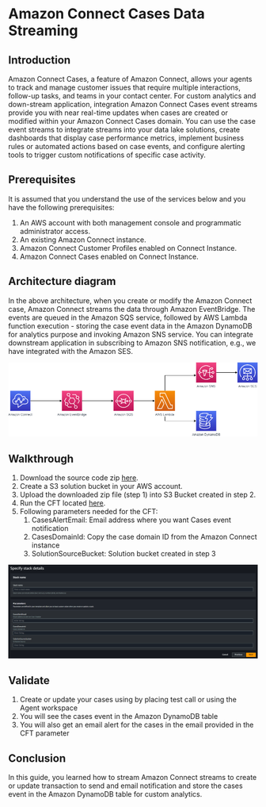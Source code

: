 # Amazon Connect Cases Data Streaming

## Introduction

Amazon Connect Cases, a feature of Amazon Connect, allows your agents to track and manage customer issues that require multiple interactions, follow-up tasks, and teams in your contact center. For custom analytics and down-stream application, integration Amazon Connect Cases event streams provide you with near real-time updates when cases are created or modified within your Amazon Connect Cases domain. You can use the case event streams to integrate streams into your data lake solutions, create dashboards that display case performance metrics, implement business rules or automated actions based on case events, and configure alerting tools to trigger custom notifications of specific case activity.

## Prerequisites
It is assumed that you understand the use of the services below and you have the following prerequisites:
1.	An AWS account with both management console and programmatic administrator access.
2.	An existing Amazon Connect instance.
3.	Amazon Connect Customer Profiles enabled on Connect Instance. 
4.	Amazon Connect Cases enabled on Connect Instance. 

## Architecture diagram 

In the above architecture, when you create or modify the Amazon Connect case, Amazon Connect streams the data through Amazon EventBridge. The events are queued in the Amazon SQS service, followed by AWS Lambda function execution - storing the case event data in the Amazon DynamoDB for analytics purpose and invoking Amazon SNS service. You can integrate downstream application in subscribing to Amazon SNS notification, e.g., we have integrated with the Amazon SES.

![Architecture Diagram](images/architecture-cases-workshop.png?raw=true)


## Walkthrough

1.	Download the source code zip [here](zip/amazon-connect-cases-workshop.zip).
2.	Create a S3 solution bucket in your AWS account.
3.	Upload the downloaded zip file (step 1) into S3 Bucket created in step 2.
4.	Run the CFT located [here](cft/amazon-connect-cases-workshop-cft.yaml).
5.	Following parameters needed for the CFT:
    1.	CasesAlertEmail: Email address where you want Cases event notification
    2.	CasesDomainId: Copy the case domain ID from the Amazon Connect instance
    3.	SolutionSourceBucket: Solution bucket created in step 3

![CloudFormation Template Screenshot](images/cft-screenshot.png?raw=true)

## Validate
1.	Create or update your cases using by placing test call or using the Agent workspace
2.	You will see the cases event in the Amazon DynamoDB table
3.	You will also get an email alert for the cases in the email provided in the CFT parameter

## Conclusion
In this guide, you learned how to stream Amazon Connect streams to create or update transaction to send and email notification and store the cases event in the Amazon DynamoDB table for custom analytics.
